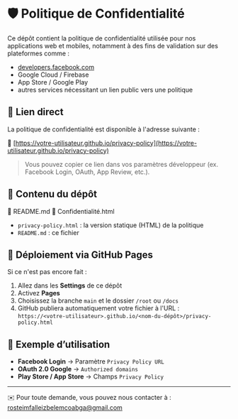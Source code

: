 # 🛡️ Politique de Confidentialité

Ce dépôt contient la politique de confidentialité utilisée pour nos applications web et mobiles, notamment à des fins de validation sur des plateformes comme :

- [developers.facebook.com](https://developers.facebook.com)
- Google Cloud / Firebase
- App Store / Google Play
- autres services nécessitant un lien public vers une politique

## 🔗 Lien direct

La politique de confidentialité est disponible à l'adresse suivante :

📄 [https://votre-utilisateur.github.io/privacy-policy](https://votre-utilisateur.github.io/privacy-policy)

> Vous pouvez copier ce lien dans vos paramètres développeur (ex. Facebook Login, OAuth, App Review, etc.).

## 📁 Contenu du dépôt
📄 README.md
📄 Confidentialité.html


- `privacy-policy.html` : la version statique (HTML) de la politique
- `README.md` : ce fichier

## 🚀 Déploiement via GitHub Pages

Si ce n'est pas encore fait :

1. Allez dans les **Settings** de ce dépôt
2. Activez **Pages**
3. Choisissez la branche `main` et le dossier `/root` ou `/docs`
4. GitHub publiera automatiquement votre fichier à l'URL :  
   `https://<votre-utilisateur>.github.io/<nom-du-dépôt>/privacy-policy.html`

## 🧩 Exemple d’utilisation

- **Facebook Login** → Paramètre `Privacy Policy URL`
- **OAuth 2.0 Google** → `Authorized domains`
- **Play Store / App Store** → Champs `Privacy Policy`

---

✉️ Pour toute demande, vous pouvez nous contacter à : rosteimfalleizbelemcoabga@gmail.com 


